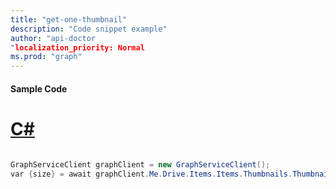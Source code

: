 ```yaml
---
title: "get-one-thumbnail"
description: "Code snippet example" 
author: "api-doctor
"localization_priority: Normal
ms.prod: "graph"
--- 
```

#### Sample Code
# [C#](#tab/Csharp)

```C#

GraphServiceClient graphClient = new GraphServiceClient();
var {size} = await graphClient.Me.Drive.Items.Items.Thumbnails.Thumbnails.{size}.Request().GetAsync();

```
